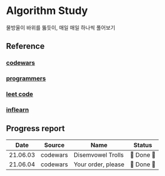 # Algorithm Study

물방울이 바위를 뚫듯이, 매일 매일 하나씩 풀어보기

## Reference

### [codewars](https://www.codewars.com/dashboard)

### [programmers](https://programmers.co.kr/)

### [leet code](https://leetcode.com/)

### [inflearn](https://www.inflearn.com/)

## Progress report

|   Date   | Source   | Name               | Status     |
| :------: | -------- | ------------------ | ---------- |
| 21.06.03 | codewars | Disemvowel Trolls  | 🎉 Done 🎉 |
| 21.06.04 | codewars | Your order, please | 🎉 Done 🎉 |
